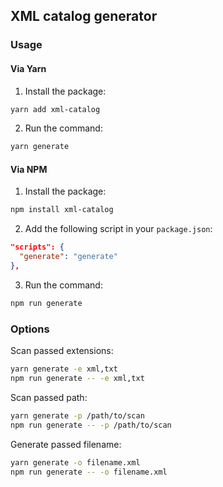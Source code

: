 ## XML catalog generator
### Usage

#### Via Yarn

1. Install the package:
```sh
yarn add xml-catalog
```
2. Run the command:
```sh
yarn generate
```

#### Via NPM

1. Install the package:
```sh
npm install xml-catalog
```
2. Add the following script in your `package.json`:
```json
"scripts": {
  "generate": "generate"
},
```
3. Run the command:
```sh
npm run generate
```

### Options

Scan passed extensions:
```sh
yarn generate -e xml,txt
npm run generate -- -e xml,txt
```
Scan passed path:

```sh
yarn generate -p /path/to/scan
npm run generate -- -p /path/to/scan
```

Generate passed filename:
```sh
yarn generate -o filename.xml
npm run generate -- -o filename.xml
```
